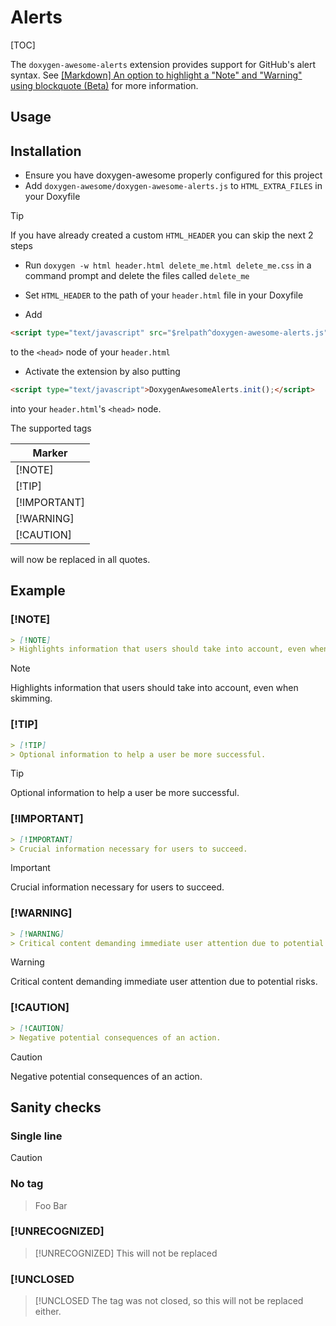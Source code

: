 # Alerts
[TOC]

The `doxygen-awesome-alerts` extension provides support for GitHub's alert syntax. See [[Markdown] An option to highlight a "Note" and "Warning" using blockquote (Beta)](https://github.com/orgs/community/discussions/16925) for more information.


## Usage

## Installation
* Ensure you have doxygen-awesome properly configured for this project
* Add `doxygen-awesome/doxygen-awesome-alerts.js` to `HTML_EXTRA_FILES` in your Doxyfile

> [!TIP]
> If you have already created a custom `HTML_HEADER` you can skip the next 2 steps

* Run `doxygen -w html header.html delete_me.html delete_me.css` in a command prompt and delete the files called `delete_me`
* Set `HTML_HEADER` to the path of your `header.html` file in your Doxyfile


* Add 
```html
<script type="text/javascript" src="$relpath^doxygen-awesome-alerts.js"></script>
``` 
to the `<head>` node of your `header.html`
* Activate the extension by also putting 
```html
<script type="text/javascript">DoxygenAwesomeAlerts.init();</script>
```
into your `header.html`'s `<head>` node.



The supported tags

| Marker       |
|--------------|
| [!NOTE]      |
| [!TIP]       |
| [!IMPORTANT] |
| [!WARNING]   |
| [!CAUTION]   |

will now be replaced in all quotes.

## Example

### [!NOTE]
```markdown
> [!NOTE]
> Highlights information that users should take into account, even when skimming.
```

> [!NOTE]
> Highlights information that users should take into account, even when skimming.

### [!TIP]
```markdown
> [!TIP]
> Optional information to help a user be more successful.
```
> [!TIP]
> Optional information to help a user be more successful.

### [!IMPORTANT]
```markdown
> [!IMPORTANT]
> Crucial information necessary for users to succeed.
```
> [!IMPORTANT]
> Crucial information necessary for users to succeed.

### [!WARNING]
```markdown
> [!WARNING]
> Critical content demanding immediate user attention due to potential risks.
```
> [!WARNING]
> Critical content demanding immediate user attention due to potential risks.

### [!CAUTION]
```markdown
> [!CAUTION]
> Negative potential consequences of an action.
```
> [!CAUTION]
> Negative potential consequences of an action.

## Sanity checks
### Single line
> [!CAUTION]

### No tag
> Foo
> Bar

### [!UNRECOGNIZED]
> [!UNRECOGNIZED]
> This will not be replaced

### [!UNCLOSED
> [!UNCLOSED
> The tag was not closed, so this will not be replaced either.
